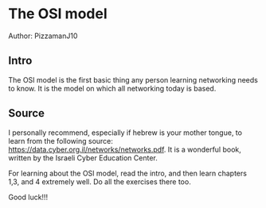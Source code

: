 # The OSI model 
Author: PizzamanJ10

## Intro
The OSI model is the first basic thing any person learning networking needs to know.
It is the model on which all networking today is based.

## Source
I personally recommend, especially if hebrew is your mother tongue, to learn from the following source: https://data.cyber.org.il/networks/networks.pdf.
It is a wonderful book, written by the Israeli Cyber Education Center. 

For learning about the OSI model, read the intro, and then learn chapters 1,3, and 4 extremely well. Do all the exercises there too. 

Good luck!!!
